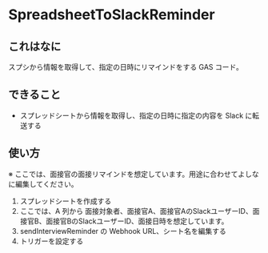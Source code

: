 # SpreadsheetToSlackReminder

## これはなに

スプシから情報を取得して、指定の日時にリマインドをする GAS コード。

## できること

* スプレッドシートから情報を取得し、指定の日時に指定の内容を Slack に転送する

## 使い方

※ ここでは、面接官の面接リマインドを想定しています。用途に合わせてよしなに編集してください。

1. スプレッドシートを作成する
  1. ここでは、A 列から 面接対象者、面接官A、面接官AのSlackユーザーID、面接官B、面接官BのSlackユーザーID、面接日時を想定しています。
2. sendInterviewReminder の Webhook URL、シート名を編集する
3. トリガーを設定する
